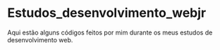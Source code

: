 # Estudos_desenvolvimento_webjr
Aqui estão alguns códigos feitos por mim durante os meus estudos de desenvolvimento web.
